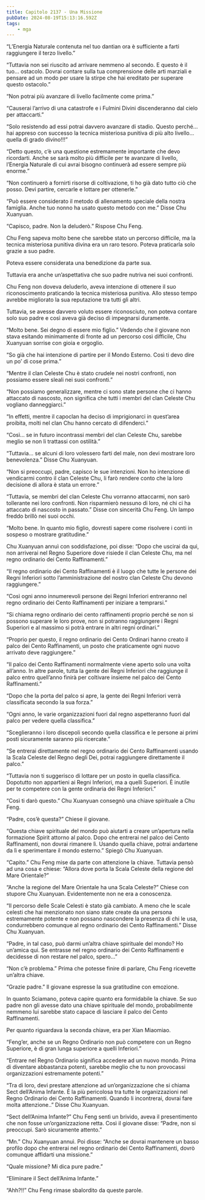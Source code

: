 ```yaml
---
title: Capitolo 2137 - Una Missione
pubDate: 2024-08-19T15:13:16.592Z
tags:
    - mga
---
```





“L’Energia Naturale contenuta nel tuo dantian ora è sufficiente a farti raggiungere il terzo livello.”


“Tuttavia non sei riuscito ad arrivare nemmeno al secondo. E questo è il tuo… ostacolo. Dovrai contare sulla tua comprensione delle arti marziali e pensare ad un modo per usare la stirpe che hai ereditato per superare questo ostacolo.”


“Non potrai più avanzare di livello facilmente come prima.”


“Causerai l’arrivo di una catastrofe e i Fulmini Divini discenderanno dal cielo per attaccarti.”

“Solo resistendo ad essi potrai davvero avanzare di stadio. Questo perché… hai appreso con successo la tecnica misteriosa punitiva di più alto livello… quella di grado divino!!!”


“Detto questo, c’è una questione estremamente importante che devo ricordarti. Anche se sarà molto più difficile per te avanzare di livello, l’Energia Naturale di cui avrai bisogno continuerà ad essere sempre più enorme.”


“Non continuerò a fornirti risorse di coltivazione, ti ho già dato tutto ciò che posso. Devi partire, cercarle e lottare per ottenerle.”

“Può essere considerato il metodo di allenamento speciale della nostra famiglia. Anche tuo nonno ha usato questo metodo con me.” Disse Chu Xuanyuan.


“Capisco, padre. Non la deluderò.” Rispose Chu Feng.


Chu Feng sapeva molto bene che sarebbe stato un percorso difficile, ma la tecnica misteriosa punitiva divina era un raro tesoro. Poteva praticarla solo grazie a suo padre.


Poteva essere considerata una benedizione da parte sua.


Tuttavia era anche un’aspettativa che suo padre nutriva nei suoi confronti.


Chu Feng non doveva deluderlo, aveva intenzione di ottenere il suo riconoscimento praticando la tecnica misteriosa punitiva. Allo stesso tempo avrebbe migliorato la sua reputazione tra tutti gli altri.


Tuttavia, se avesse davvero voluto essere riconosciuto, non poteva contare solo suo padre e così aveva già deciso di impegnarsi duramente.


“Molto bene. Sei degno di essere mio figlio.” Vedendo che il giovane non stava esitando minimamente di fronte ad un percorso così difficile, Chu Xuanyuan sorrise con gioia e orgoglio.


“So già che hai intenzione di partire per il Mondo Esterno. Così ti devo dire un po’ di cose prima.”


“Mentre il clan Celeste Chu è stato crudele nei nostri confronti, non possiamo essere sleali nei suoi confronti.”

“Non possiamo generalizzare, mentre ci sono state persone che ci hanno attaccato di nascosto, non significa che tutti i membri del clan Celeste Chu vogliano danneggiarci.”

“In effetti, mentre il capoclan ha deciso di imprigionarci in quest’area proibita, molti nel clan Chu hanno cercato di difenderci.”


“Così… se in futuro incontrassi membri del clan Celeste Chu, sarebbe meglio se non li trattassi con ostilità.”

“Tuttavia… se alcuni di loro volessero farti del male, non devi mostrare loro benevolenza.” Disse Chu Xuanyuan.

“Non si preoccupi, padre, capisco le sue intenzioni. Non ho intenzione di vendicarmi contro il clan Celeste Chu, li farò rendere conto che la loro decisione di allora è stata un errore.”


“Tuttavia, se membri del clan Celeste Chu vorranno attaccarmi, non sarò tollerante nei loro confronti. Non risparmierò nessuno di loro, né chi ci ha attaccato di nascosto in passato.” Disse con sincerità Chu Feng. Un lampo freddo brillò nei suoi occhi.


“Molto bene. In quanto mio figlio, dovresti sapere come risolvere i conti in sospeso o mostrare gratitudine.”


Chu Xuanyuan annuì con soddisfazione, poi disse: “Dopo che uscirai da qui, non arriverai nel Regno Superiore dove risiede il clan Celeste Chu, ma nel regno ordinario dei Cento Raffinamenti.”


“Il regno ordinario dei Cento Raffinamenti è il luogo che tutte le persone dei Regni Inferiori sotto l’amministrazione del nostro clan Celeste Chu devono raggiungere.”


“Così ogni anno innumerevoli persone dei Regni Inferiori entreranno nel regno ordinario dei Cento Raffinamenti per iniziare a temprarsi.”


“Si chiama regno ordinario dei cento raffinamenti proprio perché se non si possono superare le loro prove, non si potranno raggiungere i Regni Superiori e al massimo si potrà entrare in altri regni ordinari.”


“Proprio per questo, il regno ordinario dei Cento Ordinari hanno creato il palco dei Cento Raffinamenti, un posto che praticamente ogni nuovo arrivato deve raggiungere.”


“Il palco dei Cento Raffinamenti normalmente viene aperto solo una volta all’anno. In altre parole, tutta la gente dei Regni Inferiori che raggiunge il palco entro quell’anno finirà per coltivare insieme nel palco dei Cento Raffinamenti.”


“Dopo che la porta del palco si apre, la gente dei Regni Inferiori verrà classificata secondo la sua forza.”

“Ogni anno, le varie organizzazioni fuori dal regno aspetteranno fuori dal palco per vedere quella classifica.”

“Sceglieranno i loro discepoli secondo quella classifica e le persone ai primi posti sicuramente saranno più ricercate.”


“Se entrerai direttamente nel regno ordinario dei Cento Raffinamenti usando la Scala Celeste del Regno degli Dei, potrai raggiungere direttamente il palco.”


“Tuttavia non ti suggerisco di lottare per un posto in quella classifica. Dopotutto non appartieni ai Regni Inferiori, ma a quelli Superiori. È inutile per te competere con la gente ordinaria dei Regni Inferiori.”

“Così ti darò questo.” Chu Xuanyuan consegnò una chiave spirituale a Chu Feng.


“Padre, cos’è questa?” Chiese il giovane.


“Questa chiave spirituale del mondo può aiutarti a creare un’apertura nella formazione Spirit attorno al palco. Dopo che entrerai nel palco dei Cento Raffinamenti, non dovrai rimanere lì. Usando quella chiave, potrai andartene da lì e sperimentare il mondo esterno.” Spiegò Chu Xuanyuan.

“Capito.” Chu Feng mise da parte con attenzione la chiave. Tuttavia pensò ad una cosa e chiese: “Allora dove porta la Scala Celeste della regione del Mare Orientale?”

“Anche la regione del Mare Orientale ha una Scala Celeste?” Chiese con stupore Chu Xuanyuan. Evidentemente non ne era a conoscenza.

“Il percorso delle Scale Celesti è stato già cambiato. A meno che le scale celesti che hai menzionato non siano state create da una persona estremamente potente e non possano nascondere la presenza di chi le usa, condurrebbero comunque al regno ordinario dei Cento Raffinamenti.” Disse Chu Xuanyuan.


“Padre, in tal caso, può darmi un’altra chiave spirituale del mondo? Ho un’amica qui. Se entrasse nel regno ordinario dei Cento Raffinamenti e decidesse di non restare nel palco, spero…”

“Non c’è problema.” Prima che potesse finire di parlare, Chu Feng ricevette un’altra chiave.


“Grazie padre.” Il giovane espresse la sua gratitudine con emozione.


In quanto Sciamano, poteva capire quanto era formidabile la chiave. Se suo padre non gli avesse dato una chiave spirituale del mondo, probabilmente nemmeno lui sarebbe stato capace di lasciare il palco dei Cento Raffinamenti.


Per quanto riguardava la seconda chiave, era per Xian Miaomiao.


“Feng’er, anche se un Regno Ordinario non può competere con un Regno Superiore, è di gran lunga superiore a quelli Inferiori.”


“Entrare nel Regno Ordinario significa accedere ad un nuovo mondo. Prima di diventare abbastanza potenti, sarebbe meglio che tu non provocassi organizzazioni estremamente potenti.”


“Tra di loro, devi prestare attenzione ad un’organizzazione che si chiama Sect dell’Anima Infante. È la più pericolosa tra tutte le organizzazioni nel Regno Ordinario dei Cento Raffinamenti. Quando li incontrerai, dovrai fare molta attenzione..” Disse Chu Xuanyuan.


“Sect dell’Anima Infante?” Chu Feng sentì un brivido, aveva il presentimento che non fosse un’organizzazione retta. Così il giovane disse: “Padre, non si preoccupi. Sarò sicuramente attento.”


“Mn.” Chu Xuanyuan annuì. Poi disse: “Anche se dovrai mantenere un basso profilo dopo che entrerai nel regno ordinario dei Cento Raffinamenti, dovrò comunque affidarti una missione.”

“Quale missione? Mi dica pure padre.”


“Eliminare il Sect dell’Anima Infante.”

“Ahh?!!” Chu Feng rimase sbalordito da queste parole.

